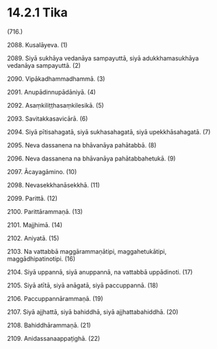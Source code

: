 

# 14.2.1 Tika




(716.)

2088\. Kusalāyeva. (1)

2089\. Siyā sukhāya vedanāya sampayuttā, siyā adukkhamasukhāya vedanāya sampayuttā. (2)

2090\. Vipākadhammadhammā. (3)

2091\. Anupādinnupādāniyā. (4)

2092\. Asaṃkiliṭṭhasaṃkilesikā. (5)

2093\. Savitakkasavicārā. (6)

2094\. Siyā pītisahagatā, siyā sukhasahagatā, siyā upekkhāsahagatā. (7)

2095\. Neva dassanena na bhāvanāya pahātabbā. (8)

2096\. Neva dassanena na bhāvanāya pahātabbahetukā. (9)

2097\. Ācayagāmino. (10)

2098\. Nevasekkhanāsekkhā. (11)

2099\. Parittā. (12)

2100\. Parittārammaṇā. (13)

2101\. Majjhimā. (14)

2102\. Aniyatā. (15)

2103\. Na vattabbā maggārammaṇātipi, maggahetukātipi, maggādhipatinotipi. (16)

2104\. Siyā uppannā, siyā anuppannā, na vattabbā uppādinoti. (17)

2105\. Siyā atītā, siyā anāgatā, siyā paccuppannā. (18)

2106\. Paccuppannārammaṇā. (19)

2107\. Siyā ajjhattā, siyā bahiddhā, siyā ajjhattabahiddhā. (20)

2108\. Bahiddhārammaṇā. (21)

2109\. Anidassanaappaṭighā. (22)



